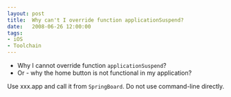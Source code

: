 ```yaml
---
layout: post
title:  Why can't I override function applicationSuspend?
date:   2008-06-26 12:00:00
tags:
- iOS
- Toolchain
---
```


- Why I cannot override function `applicationSuspend`?
- Or - why the home button is not functional in my application?

Use xxx.app and call it from `SpringBoard`. Do not use command-line directly.
